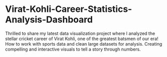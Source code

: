 # Virat-Kohli-Career-Statistics-Analysis-Dashboard
Thrilled to share my latest data visualization project where I analyzed the stellar cricket career of Virat Kohli, one of the greatest batsmen of our era! How to work with sports data and clean large datasets for analysis. Creating compelling and interactive visuals to tell a story through numbers. 
